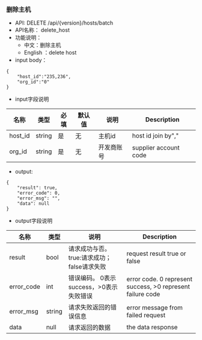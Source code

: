 
###  删除主机

* API: DELETE /api/{version}/hosts/batch
* API名称： delete_host
* 功能说明：
	* 中文：删除主机
	* English ：delete host 
* input body：
```
{
    "host_id":"235,236",
    "org_id":"0"
}
```
* input字段说明

| 名称  | 类型 |必填| 默认值 | 说明 |Description|
| ---  | ---  | --- |---  | --- | ---|
| host_id| string| 是|无|主机id | host id join by","|
| org_id| string| 是| 无|开发商账号|supplier account code|


* output:
```
{
    "result": true,
    "error_code": 0,
    "error_msg": "",
    "data": null
}
```

* output字段说明

| 名称  | 类型  | 说明 |Description|
|---|---|---|---|
| result | bool | 请求成功与否。true:请求成功；false请求失败 |request result true or false|
| error_code | int | 错误编码。 0表示success，>0表示失败错误 |error code. 0 represent success, >0 represent failure code |
| error_msg | string | 请求失败返回的错误信息 |error message from failed request|
| data | null | 请求返回的数据 |the data response|
